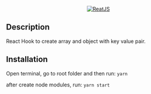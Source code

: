 <p align="center">
  <a href="https://pt-br.reactjs.org/" target="_blank">
    <img src="https://img.shields.io/badge/ReactJS-typescript-blue" alt="ReatJS" />
  </a>
</p>

## Description

React Hook to create array and object with key value pair.

## Installation

Open terminal, go to root folder and then run:
`yarn`

after create node modules, run:
`yarn start`
